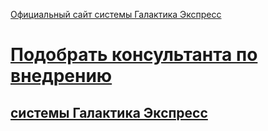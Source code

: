 [Официальный сайт системы Галактика Экспресс](http://galaktika-express.ru/)

# [Подобрать консультанта по внедрению](http://galaktika-express.ru/kontakty/partnery) #
## [системы Галактика Экспресс](http://galaktika-express.ru/kontakty/partnery) ##